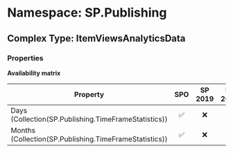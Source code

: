 # Namespace: SP.Publishing

## Complex Type: ItemViewsAnalyticsData

### Properties

**Availability matrix**

Property | SPO | SP 2019 | SP 2016 | SP 2013
----------|:---:|:-------:|:-------:|:-------
Days (Collection(SP.Publishing.TimeFrameStatistics)) | ✅ | ❌ | ❌ | ❌
Months (Collection(SP.Publishing.TimeFrameStatistics)) | ✅ | ❌ | ❌ | ❌
